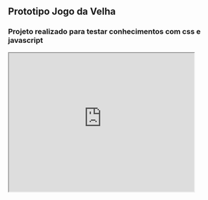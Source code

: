 
<h2>Prototipo Jogo da Velha</h2>
  <h3>Projeto realizado para testar conhecimentos com css e javascript</h3>

<iframe width="420" height="315"
src="https://www.youtube.com/embed/tgbNymZ7vqY?autoplay=1">
</iframe>


